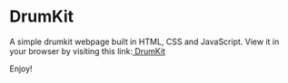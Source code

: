 # DrumKit

A simple drumkit webpage built in HTML, CSS and JavaScript.
View it in your browser by visiting this link:[ DrumKit ](https://bazyl148.github.io/DrumKit/)

Enjoy!
